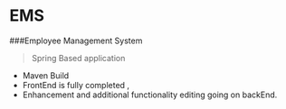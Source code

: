# EMS
###Employee Management System
> Spring Based application   
- Maven Build  
- FrontEnd is fully completed , 
- Enhancement and additional functionality editing going on backEnd.
